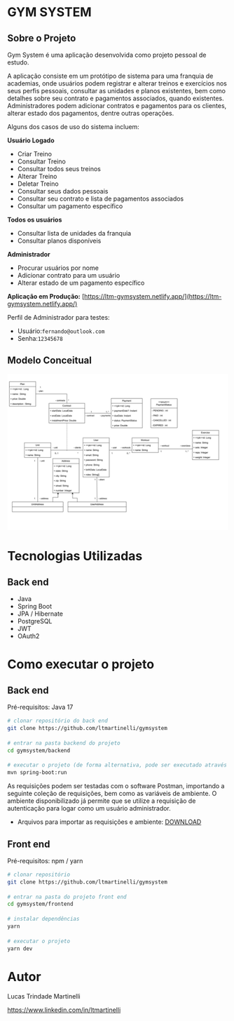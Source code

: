 # GYM SYSTEM

## Sobre o Projeto
Gym System é uma aplicação desenvolvida como projeto pessoal de estudo.

A aplicação consiste em um protótipo de sistema para uma franquia de academias, onde usuários podem registrar e alterar treinos e exercícios nos seus perfis pessoais, consultar as unidades e planos existentes, bem como detalhes sobre seu contrato e pagamentos associados, quando existentes.
Administradores podem adicionar contratos e pagamentos para os clientes, alterar estado dos pagamentos, dentre outras operações.

Alguns dos casos de uso do sistema incluem:

**Usuário Logado**
- Criar Treino
- Consultar Treino
- Consultar todos seus treinos
- Alterar Treino
- Deletar Treino
- Consultar seus dados pessoais
- Consultar seu contrato e lista de pagamentos associados
- Consultar um pagamento específico

**Todos os usuários**
- Consultar lista de unidades da franquia
- Consultar planos disponíveis

**Administrador**
- Procurar usuários por nome
- Adicionar contrato para um usuário
- Alterar estado de um pagamento específico

**Aplicação em Produção:** [https://ltm-gymsystem.netlify.app/](https://ltm-gymsystem.netlify.app/)

Perfil de Administrador para testes:
- Usuário:``fernando@outlook.com``
- Senha:``12345678``

## Modelo Conceitual
![Modelo Conceitual](https://raw.githubusercontent.com/ltmartinelli/gymsystem-images/main/GymSystemDomain.jpg)

# Tecnologias Utilizadas
## Back end
- Java
- Spring Boot
- JPA / Hibernate
- PostgreSQL
- JWT
- OAuth2

# Como executar o projeto

## Back end
Pré-requisitos: Java 17

```bash
# clonar repositório do back end
git clone https://github.com/ltmartinelli/gymsystem

# entrar na pasta backend do projeto
cd gymsystem/backend

# executar o projeto (de forma alternativa, pode ser executado através de uma IDE como IntelliJ ou STS)
mvn spring-boot:run
```

As requisições podem ser testadas com o software Postman, importando a seguinte coleção de requisições, bem como as variáveis de ambiente. O ambiente disponibilizado já permite que se utilize a requisição de autenticação para logar como um usuário administrador. 
- Arquivos para importar as requisições e ambiente: [DOWNLOAD](https://drive.google.com/drive/folders/1F9iqUWd9Ur4ZauAgsMx7FdFghpbGIUt7?usp=drive_link)

## Front end
Pré-requisitos: npm / yarn

```bash
# clonar repositório
git clone https://github.com/ltmartinelli/gymsystem

# entrar na pasta do projeto front end
cd gymsystem/frontend

# instalar dependências
yarn

# executar o projeto
yarn dev
```


# Autor

Lucas Trindade Martinelli

https://www.linkedin.com/in/ltmartinelli
